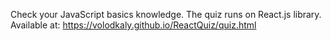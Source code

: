 Check your JavaScript basics knowledge.
The quiz runs on React.js library.
Available at:
https://volodkaly.github.io/ReactQuiz/quiz.html 
